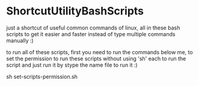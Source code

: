 # ShortcutUtilityBashScripts

just a shortcut of useful common commands of linux, all in these bash scripts to get it easier and faster instead of type multiple commands manually :)

to run all of these scripts, first you need to run the commands below me, to set the permission to run these scripts without using 'sh' each to run the script and just run it by stype the name file to run it :)

sh set-scripts-permission.sh
